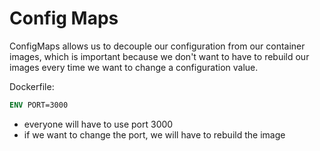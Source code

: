 # Config Maps

ConfigMaps allows us to decouple our configuration from our container images, which is important because we don't want to have to rebuild our images every time we want to change a configuration value.

Dockerfile:

```Dockerfile
ENV PORT=3000
```

- everyone will have to use port 3000
- if we want to change the port, we will have to rebuild the image
